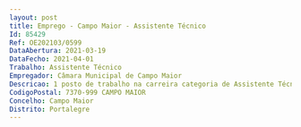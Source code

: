 ```yaml
--- 
layout: post
title: Emprego - Campo Maior - Assistente Técnico
Id: 85429
Ref: OE202103/0599
DataAbertura: 2021-03-19
DataFecho: 2021-04-01
Trabalho: Assistente Técnico
Empregador: Câmara Municipal de Campo Maior
Descricao: 1 posto de trabalho na carreira categoria de Assistente Técnico (Assistente Administrativo) para a Subunidade Orgânica Flexível de Contabilidade e Aprovisionamento, Património e Armazém   Assegurar a gestão informatizada dos stocks existentes, por forma a evitar roturas dos mesmos  proceder à elaboração, controlo e encaminhamento das requisições internas, que visam a aquisição de materiais  garantir o controlo das entradas e saídas de materiais e registo do destino dos mesmos  assegurar a receção de materiais e conferências dos mesmos com as respetivas guias de remessa  assegurar a gestão estratégica, operacional e transacional das aquisições de bens e serviços e das empreitadas, em articulação com os serviços envolvidos  organizar, acompanhar e instruir todos os processos de concurso para aquisição de bens e serviços  executar outros serviços, mapas, relatórios, estatísticas, análises e informações inerentes ao aprovisionamento.
CodigoPostal: 7370-999 CAMPO MAIOR
Concelho: Campo Maior
Distrito: Portalegre
--- 
```

